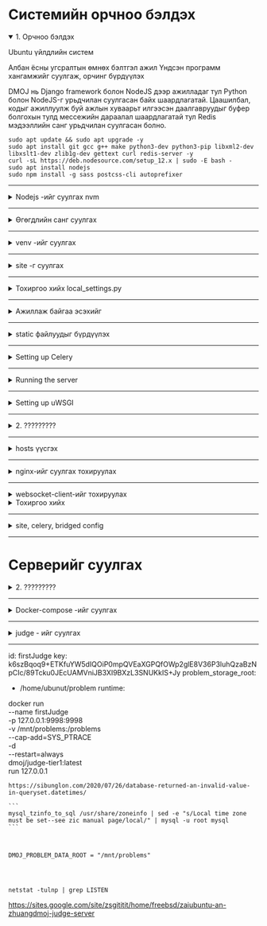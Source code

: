 # Системийн орчноо бэлдэх

<details open>
<summary> 1. Орчноо бэлдэх </summary>

Ubuntu үйлдлийн систем

Албан ёсны угсралтын өмнөх бэлтгэл ажил
Үндсэн программ хангамжийг суулгаж, орчинг бүрдүүлэх

DMOJ нь Django framework болон NodeJS дээр ажилладаг тул Python болон NodeJS-г урьдчилан суулгасан байх шаардлагатай. Цаашилбал, кодыг ажиллуулж буй ажлын хуваарьт илгээсэн даалгавруудыг буфер болгохын тулд мессежийн дараалал шаардлагатай тул Redis мэдээллийн санг урьдчилан суулгасан болно.

```
sudo apt update && sudo apt upgrade -y
sudo apt install git gcc g++ make python3-dev python3-pip libxml2-dev libxslt1-dev zlib1g-dev gettext curl redis-server -y
curl -sL https://deb.nodesource.com/setup_12.x | sudo -E bash -
sudo apt install nodejs
sudo npm install -g sass postcss-cli autoprefixer
```

</details>

---

<details>
<summary>Nodejs -ийг суулгах nvm </summary>



Now, activate all settings using the following command:

```
source ~/.bashrc

nvm --version
nvm install node
node --version
nvm install node --lts
nvm install 14.19.1
node --version
nvm ls
nvm ls-remote
nvm use 14.19.1
node --version
nvm run default --version

```
</details>


---

<details>
<summary> Өгөгдлийн санг суулгах </summary>

 Энд Mariadb мэдээллийн санг ашигладаг бөгөөд Ubuntu дээр суулгах нь маш тохиромжтой. Одоогийн Mariadb мэдээллийн санд суулгасны дараа хэрэглэгчээс root нууц үг оруулах шаардлагагүй тул шууд дотоод нэвтрэх нууц үг анхдагчаар хоосон байна.

```
sudo apt update
sudo apt install mariadb-server libmysqlclient-dev -y

sudo mysql -u root -p
mariadb> CREATE DATABASE dmoj DEFAULT CHARACTER SET utf8mb4 DEFAULT COLLATE utf8mb4_general_ci;
mariadb> GRANT ALL PRIVILEGES ON dmoj.* to 'dmoj'@'localhost' IDENTIFIED BY 'db123';
mariadb> exit

```

DMOJ-г зохион бүтээхдээ мэдээллийн сан нь урт индексийг ашигладаг тул мэдээллийн сангийн нэмэлт тохиргоог энд хийх шаардлагатай (албан ёсны баримт бичигт дурдаагүй бөгөөд энэ нь өөр өөр үйлдлийн системтэй холбоотой байж болно). 

```
/etc/mysql/mariadb.conf.d/50-server.conf 

```

файлын innodb тайлбарын байрлалд дараах гурван мөрийг нэмнэ.Өөрчлөлт дууссаны дараа хүчин төгөлдөр болохын тулд Mysql мэдээллийн санг дахин эхлүүлнэ үү. Нэмж дурдахад, дараа нь татаж авсан DMOJ төслийн үндсэн кодын **site/manage.py**  файлд дараах хоёр мөрийг нэмэх хэрэгтэй.

```
[mysqld]
...

innodb_file_format = Barracuda
innodb_file_per_table = 1
innodb_large_prefix
```


### Mysql мэдээллийн санг дахин эхлүүлнэ үү

```
sudo service mysql restart
```

```
#!/usr/bin/env python
import os
import sys

if __name__ == "__main__":
    os.environ.setdefault("DJANGO_SETTINGS_MODULE", "sampleproj.settings")

    # Дараах хоёр мөрийг нэмнэ үү
    from django.db.backends.mysql.schema import DatabaseSchemaEditor
    DatabaseSchemaEditor.sql_create_table += " ROW_FORMAT=DYNAMIC"

```

</details>


---



<details>
<summary>venv -ийг суулгах</summary>

venv (virtual environment)-ийг суулгах

```
python3 -m venv venv
. venv/bin/activate
```

</details>

---

<details>
<summary>site -г суулгах</summary>

Кодоо татаж аваад хамаарлыг суулгана уу

Энэ алхам нь DMOJ-ийн үндсэн төслийн кодыг Github-аас локал руу татаж аваад дэд төслийн git tracking, update кодыг нэмэх явдал юм. Хэрэв та шийдвэрийн серверийг Docker-ийн аргаар тохируулахаар шийдсэн бол салбараа солих шаардлагагүй гэдгийг энд тэмдэглэх нь зүйтэй. Үгүй бол та branch солих хэрэгтэй болно.

```
git clone https://github.com/DMOJ/site.git
cd site
git checkout v2.1.0  # Энэ алхамыг дараа нь шүүлтийн серверийг тохируулахын тулд pypi аргыг ашиглах үед л гүйцэтгэх шаардлагатай.
git submodule init
git submodule update
pip3 install -r requirements.txt
pip3 install mysqlclient

```
</details>

---



<details>
<summary> Тохиргоо хийх local_settings.py</summary>


dmoj фолдер дотор дараах файлыг (dmoj/local_settings.py) үүсгэх доторн дараах кодыг оруулна. 
```
local_settings.py
``` 

```
#####################################
########## Django settings ##########
#####################################
# See <https://docs.djangoproject.com/en/3.2/ref/settings/>
# for more info and help. If you are stuck, you can try Googling about
# Django - many of these settings below have external documentation about them.
#
# The settings listed here are of special interest in configuring the site.

# SECURITY WARNING: keep the secret key used in production secret!
# You may use this command to generate a key:
# python3 -c 'from django.core.management.utils import get_random_secret_key;print(get_random_secret_key())'
SECRET_KEY = 'This key is not very secure and you should change it.'

# SECURITY WARNING: don't run with debug turned on in production!
DEBUG = True  # Change to False once you are done with runserver testing.

# Uncomment and set to the domain names this site is intended to serve.
# You must do this once you set DEBUG to False.
ALLOWED_HOSTS = ['dmoj.mn']

# Optional apps that DMOJ can make use of.
INSTALLED_APPS += (
)

# Caching. You can use memcached or redis instead.
# Documentation: <https://docs.djangoproject.com/en/3.2/topics/cache/>
CACHES = {
    'default': {
        'BACKEND': 'django.core.cache.backends.locmem.LocMemCache',
    },
}

# Your database credentials. Only MySQL is supported by DMOJ.
# Documentation: <https://docs.djangoproject.com/en/3.2/ref/databases/>
DATABASES = {
    'default': {
        'ENGINE': 'django.db.backends.mysql',
        'NAME': 'dmoj',
        'USER': 'dmoj',
        'PASSWORD': 'db123',
        'HOST': '127.0.0.1',
        'OPTIONS': {
            'charset': 'utf8mb4',
            'sql_mode': 'STRICT_TRANS_TABLES,NO_ENGINE_SUBSTITUTION',
        },
    },
}

# Sessions.
# Documentation: <https://docs.djangoproject.com/en/3.2/topics/http/sessions/>
#SESSION_ENGINE = 'django.contrib.sessions.backends.cached_db'

# Internationalization.
# Documentation: <https://docs.djangoproject.com/en/3.2/topics/i18n/>
LANGUAGE_CODE = 'en-ca'
DEFAULT_USER_TIME_ZONE = 'America/Toronto'
USE_I18N = True
USE_L10N = True
USE_TZ = True

## django-compressor settings, for speeding up page load times by minifying CSS and JavaScript files.
# Documentation: <https://django-compressor.readthedocs.io/en/latest/>
COMPRESS_OUTPUT_DIR = 'cache'
COMPRESS_CSS_FILTERS = [
    'compressor.filters.css_default.CssAbsoluteFilter',
    'compressor.filters.cssmin.CSSMinFilter',
]
COMPRESS_JS_FILTERS = ['compressor.filters.jsmin.JSMinFilter']
COMPRESS_STORAGE = 'compressor.storage.GzipCompressorFileStorage'
STATICFILES_FINDERS += ('compressor.finders.CompressorFinder',)


#########################################
########## Email configuration ##########
#########################################
# See <https://docs.djangoproject.com/en/3.2/topics/email/#email-backends>
# for more documentation. You should follow the information there to define
# your email settings.

# Use this if you are just testing.
#EMAIL_BACKEND = 'django.core.mail.backends.console.EmailBackend'

# The following block is included for your convenience, if you want
# to use Gmail.
#EMAIL_BACKEND = 'django.core.mail.backends.smtp.EmailBackend'
#EMAIL_USE_TLS = True
#EMAIL_HOST = 'smtp.gmail.com'
#EMAIL_HOST_USER = '<your account>@gmail.com'
#EMAIL_HOST_PASSWORD = '<your password>'
#EMAIL_PORT = 587

# To use Mailgun, uncomment this block.
# You will need to run `pip install django-mailgun` to get `MailgunBackend`.
#EMAIL_BACKEND = 'django_mailgun.MailgunBackend'
#MAILGUN_ACCESS_KEY = '<your Mailgun access key>'
#MAILGUN_SERVER_NAME = '<your Mailgun domain>'

# You can also use SendGrid, with `pip install sendgrid-django`.
#EMAIL_BACKEND = 'sgbackend.SendGridBackend'
#SENDGRID_API_KEY = '<Your SendGrid API Key>'

# The DMOJ site is able to notify administrators of errors via email,
# if configured as shown below.

# A tuple of (name, email) pairs that specifies those who will be mailed
# when the server experiences an error when DEBUG = False.
ADMINS = (
    ('Your Name', 'your.email@example.com'),
)

# The sender for the aforementioned emails.
SERVER_EMAIL = 'DMOJ: Modern Online Judge <errors@dmoj.ca>'


################################################
########## Static files configuration ##########
################################################
# See <https://docs.djangoproject.com/en/3.2/howto/static-files/>.

# Change this to somewhere more permanent, especially if you are using a
# webserver to serve the static files. This is the directory where all the
# static files DMOJ uses will be collected to.
# You must configure your webserver to serve this directory as /static/ in production.
STATIC_ROOT = '/tmp/static'

# URL to access static files.
STATIC_URL = '/static/'

# Uncomment to use hashed filenames with the cache framework.
#STATICFILES_STORAGE = 'django.contrib.staticfiles.storage.ManifestStaticFilesStorage'


############################################
########## DMOJ-specific settings ##########
############################################

## DMOJ site display settings.
SITE_NAME = 'DMOJ'
SITE_LONG_NAME = 'DMOJ: Modern Online Judge'
SITE_ADMIN_EMAIL = 'admin@example.com'
TERMS_OF_SERVICE_URL = '//dmoj.ca/tos/'  # Use a flatpage.

## Bridge controls.
# The judge connection address and port; where the judges will connect to the site.
# You should change this to something your judges can actually connect to
# (e.g., a port that is unused and unblocked by a firewall).
BRIDGED_JUDGE_ADDRESS = [('localhost', 9999)]

# The bridged daemon bind address and port to communicate with the site.
#BRIDGED_DJANGO_ADDRESS = [('localhost', 9998)]

## DMOJ features.
# Set to True to enable full-text searching for problems.
ENABLE_FTS = True

# Set of email providers to ban when a user registers, e.g., {'throwawaymail.com'}.
BAD_MAIL_PROVIDERS = set()

# The number of submissions that a staff user can rejudge at once without
# requiring the permission 'Rejudge a lot of submissions'.
# Uncomment to change the submission limit.
#DMOJ_SUBMISSIONS_REJUDGE_LIMIT = 10

## Event server.
# Uncomment to enable live updating.
#EVENT_DAEMON_USE = True

# Uncomment this section to use websocket/daemon.js included in the site.
#EVENT_DAEMON_POST = '<ws:// URL to post to>'

# If you are using the defaults from the guide, it is this:
EVENT_DAEMON_POST = 'ws://127.0.0.1:15101/' # үйл явдал илгээх

# These are the publicly accessed interface configurations.
# They should match those used by the script.
#EVENT_DAEMON_GET = '<public ws:// URL for clients>'
#EVENT_DAEMON_GET_SSL = '<public wss:// URL for clients>'
#EVENT_DAEMON_POLL = '<public URL to access the HTTP long polling of event server>'
# i.e. the path to /channels/ exposed by the daemon, through whatever proxy setup you have.

# Using our standard nginx configuration, these should be:
EVENT_DAEMON_GET = 'ws://127.0.0.1:15100/event/' # Үйл явдал авах
#EVENT_DAEMON_GET_SSL = 'wss://<your domain>/event/'  # Optional
#EVENT_DAEMON_POLL = '/channels/'

# If you would like to use the AMQP-based event server from <https://github.com/DMOJ/event-server>,
# uncomment this section instead. This is more involved, and recommended to be done
# only after you have a working event server.
#EVENT_DAEMON_AMQP = '<amqp:// URL to connect to, including username and password>'
#EVENT_DAEMON_AMQP_EXCHANGE = '<AMQP exchange to use>'

## Celery
CELERY_BROKER_URL = 'redis://127.0.0.1:6379' 
CELERY_RESULT_BACKEND = 'redis://127.0.0.1:6379'

## CDN control.
# Base URL for a copy of Ace editor.
# Should contain ace.js, along with mode-*.js.
ACE_URL = '//cdnjs.cloudflare.com/ajax/libs/ace/1.2.3/'
JQUERY_JS = '//cdnjs.cloudflare.com/ajax/libs/jquery/2.2.4/jquery.min.js'
SELECT2_JS_URL = '//cdnjs.cloudflare.com/ajax/libs/select2/4.0.3/js/select2.min.js'
SELECT2_CSS_URL = '//cdnjs.cloudflare.com/ajax/libs/select2/4.0.3/css/select2.min.css'

# A map of Earth in equirectangular projection, for timezone selection.
# Please try not to hotlink this poor site.
TIMEZONE_MAP = 'https://upload.wikimedia.org/wikipedia/commons/thumb/2/23/Blue_Marble_2002.png/1024px-Blue_Marble_2002.png'

## Camo (https://github.com/atmos/camo) usage.
#DMOJ_CAMO_URL = '<URL to your camo install>'
#DMOJ_CAMO_KEY = '<The CAMO_KEY environmental variable you used>'

# Domains to exclude from being camo'd.
#DMOJ_CAMO_EXCLUDE = ('https://dmoj.ml', 'https://dmoj.ca')

# Set to True to use https when dealing with protocol-relative URLs.
# See <https://www.paulirish.com/2010/the-protocol-relative-url/> for what they are.
#DMOJ_CAMO_HTTPS = False

# HTTPS level. Affects <link rel='canonical'> elements generated.
# Set to 0 to make http URLs canonical.
# Set to 1 to make the currently used protocol canonical.
# Set to 2 to make https URLs canonical.
#DMOJ_HTTPS = 0

## PDF rendering settings.
# Directory to cache the PDF.
#DMOJ_PDF_PROBLEM_CACHE = '/home/dmoj-uwsgi/pdfcache'

# Path to use for nginx's X-Accel-Redirect feature.
# Should be an internal location mapped to the above directory.
#DMOJ_PDF_PROBLEM_INTERNAL = '/pdfcache'

# Enable Selenium PDF generation.
#USE_SELENIUM = True

## Data download settings.
# Uncomment to allow users to download their data.
#DMOJ_USER_DATA_DOWNLOAD = True

# Directory to cache user data downloads.
# It is the administrator's responsibility to clean up old files.
#DMOJ_USER_DATA_CACHE = '/home/dmoj-uwsgi/datacache'

# Path to use for nginx's X-Accel-Redirect feature.
# Should be an internal location mapped to the above directory.
#DMOJ_USER_DATA_INTERNAL = '/datacache'

# How often a user can download their data.
#DMOJ_USER_DATA_DOWNLOAD_RATELIMIT = datetime.timedelta(days=1)


## ======== Logging Settings ========
# Documentation: https://docs.djangoproject.com/en/3.2/ref/settings/#logging
#                https://docs.python.org/3/library/logging.config.html#configuration-dictionary-schema
LOGGING = {
    'version': 1,
    'disable_existing_loggers': False,
    'formatters': {
        'file': {
            'format': '%(levelname)s %(asctime)s %(module)s %(message)s',
        },
        'simple': {
            'format': '%(levelname)s %(message)s',
        },
    },
    'handlers': {
        # You may use this handler as an example for logging to other files.
        'bridge': {
            'level': 'INFO',
            'class': 'logging.handlers.RotatingFileHandler',
            'filename': '<desired bridge log path>',
            'maxBytes': 10 * 1024 * 1024,
            'backupCount': 10,
            'formatter': 'file',
        },
        'mail_admins': {
            'level': 'ERROR',
            'class': 'dmoj.throttle_mail.ThrottledEmailHandler',
        },
        'console': {
            'level': 'DEBUG',
            'class': 'logging.StreamHandler',
            'formatter': 'file',
        },
    },
    'loggers': {
        # Site 500 error mails.
        'django.request': {
            'handlers': ['mail_admins'],
            'level': 'ERROR',
            'propagate': False,
        },
        # Judging logs as received by bridged.
        'judge.bridge': {
            'handlers': ['bridge', 'mail_admins'],
            'level': 'INFO',
            'propagate': True,
        },
        # Catch all logs to stderr.
        '': {
            'handlers': ['console'],
        },
        # Other loggers of interest. Configure at will.
        #  - judge.user: logs naughty user behaviours.
        #  - judge.problem.pdf: PDF generation log.
        #  - judge.html: HTML parsing errors when processing problem statements etc.
        #  - judge.mail.activate: logs for the reply to activate feature.
        #  - event_socket_server
    },
}

## ======== Integration Settings ========
## Python Social Auth
# Documentation: https://python-social-auth.readthedocs.io/en/latest/
# You can define these to enable authentication through the following services.
#SOCIAL_AUTH_GOOGLE_OAUTH2_KEY = ''
#SOCIAL_AUTH_GOOGLE_OAUTH2_SECRET = ''
#SOCIAL_AUTH_FACEBOOK_KEY = ''
#SOCIAL_AUTH_FACEBOOK_SECRET = ''
#SOCIAL_AUTH_GITHUB_SECURE_KEY = ''
#SOCIAL_AUTH_GITHUB_SECURE_SECRET = ''

## ======== Custom Configuration ========
# You may add whatever Django configuration you would like here.
# Do try to keep it separate so you can quickly patch in new settings.

```



</details>

---


<details>
<summary>Ажиллаж байгаа эсэхийг</summary>

**Ажиллаж байгаа эсэхийг**
local_settings.py -ийг нэмээд дараа нь шалгаж үзэх

```
python3 manage.py check
```
</details>

---


<details>
<summary>static файлуудыг бүрдүүлэх</summary>

**Ажиллаж байгаа эсэхийг**
local_settings.py -ийг нэмээд дараа нь шалгаж үзэх

```
./make_style.sh
python3 manage.py collectstatic
python3 manage.py compilemessages
python3 manage.py compilejsi18n
python3 manage.py migrate

python3 manage.py loaddata navbar
python3 manage.py loaddata language_small
python3 manage.py loaddata demo

python3 manage.py createsuperuser

```
</details>

---



<details>
<summary>Setting up Celery</summary>

The DMOJ uses Celery workers to perform most of its heavy lifting, such as batch rescoring submissions. We will use Redis as its broker, though note that other brokers that Celery supports will work as well.

Start up the Redis server, which is needed by the Celery workers.

```
service redis-server start
```


Configure local_settings.py by uncommenting CELERY_BROKER_URL and CELERY_RESULT_BACKEND. By default, Redis listens on localhost port 6379, which is reflected in local_settings.py. You will need to update the addresses if you changed Redis's settings.

We will test that Celery works soon.

</details>

---



<details>
<summary>Running the server</summary>

At this point, you should attempt to run the server, and see if it all works.

```
python3 manage.py runserver 0.0.0.0:8000
```


You should Ctrl-C to exit after verifying.

Do not use runserver in production!

We will set up a proper webserver using nginx and uWSGI soon.

You should also test to see if bridged runs.

```
python3 manage.py runbridged
```


If there are no errors after about 10 seconds, it probably works. You should Ctrl-C to exit.

Next, test that the Celery workers run.

```
celery -A dmoj_celery worker
```
You can Ctrl-C to exit.
</details>

---



<details>
<summary>Setting up uWSGI</summary>

runserver is insecure and not meant for production workloads, and should not be used beyond testing. In the rest of this guide, we will be installing uwsgi and nginx to serve the site, using supervisord to keep site and bridged running. It's likely other configurations may work, but they are unsupported.

First, copy our uwsgi.ini (link). You should change the paths to reflect your install.

You need to install uwsgi.


```
django-admin startproject main_project
```


uwsgi.ini - файлыг site үндсэн фолдер дотор үүсгэх
```
uwsgi.ini
```

Дараах тохиргооны хэсгийг хуулах

```
[uwsgi]
# Socket and pid file location/permission.
uwsgi-socket = /tmp/dmoj-site.sock
chmod-socket = 666
pidfile = /tmp/dmoj-site.pid

# You should create an account dedicated to running dmoj under uwsgi.
#uid = dmoj-uwsgi
#gid = dmoj-uwsgi

# Paths.
chdir = /home/bd/mysystem/site
pythonpath = /home/bd/mysystem/venv
virtualenv = /home/bd/mysystem/venv

# Details regarding DMOJ application.
protocol = uwsgi
master = true
env = DJANGO_SETTINGS_MODULE=dmoj.settings
module = dmoj.wsgi:application
optimize = 2

# Scaling settings. Tune as you like.
memory-report = true
cheaper-algo = backlog
cheaper = 3
cheaper-initial = 5
cheaper-step = 1
cheaper-rss-limit-soft = 201326592
cheaper-rss-limit-hard = 234881024
workers = 7
```



sudo service redis-server start

#将项目配置文件中Celery配置去除注释使其生效

# 测试运行主项目代码
python3 manage.py runserver 0.0.0.0:8000

# 运行上一步成功后，运行调度程序，十秒内无任何回显则ctrl+c中止
python3 manage.py runbridged

# 运行Celery任务队列，无错误回显即可
pip3 install redis
celery -A dmoj_celery worker

</details>

---




<details>
<summary>2. ?????????</summary>

???????

**Жишээ нь:**

```
django-admin startproject main_project
```
</details>

---




<details>
<summary>hosts  үүсгэх</summary>


**hosts  үүсгэх**

```
nano /etc/hosts
```

Үүгэх домэйн нэрээ зааж өгнө.


```
127.0.0.1 dmoj.mn

```
</details>

---




<details>
<summary>nginx-ийг суулгах тохируулах</summary>

nginx-ийг суулгах 

```
apt install nginx
```

proxy  - серверийн тохиргоо хийх

Үүний тулд root эрхээр орж тохиргоо хийх хэрэгтэй

```
sudo su

cd /etc/nginx/conf.d

sudo nano /etc/nginx/sites-available/dmoj.mn
```

Дотор нь дараах кодыг оруулж өгнө.


```
server {
    listen       80;
    listen       [::]:80;

    # Change port to 443 and do the nginx ssl stuff if you want it.

    # Change server name to the HTTP hostname you are using.
    # You may also make this the default server by listening with default_server,
    # if you disable the default nginx server declared.
    server_name dmoj.mn;

    add_header X-UA-Compatible "IE=Edge,chrome=1";
    add_header X-Content-Type-Options nosniff;
    add_header X-XSS-Protection "1; mode=block";

    charset utf-8;
    try_files $uri @icons;
    error_page 502 504 /502.html;

    location ~ ^/502\.html$|^/logo\.png$|^/robots\.txt$ {
        root /home/bd/mysystem/site;
    }

    location @icons {
        root /home/bd/mysystem/site/resources/icons;
        error_page 403 = @uwsgi;
        error_page 404 = @uwsgi;
    }

    location @uwsgi {
        uwsgi_read_timeout 600;
        # Change this path if you did so in uwsgi.ini
        uwsgi_pass unix:///tmp/dmoj-site.sock;
        include uwsgi_params;
        uwsgi_param SERVER_SOFTWARE nginx/$nginx_version;
    }

    location /static {
        gzip_static on;
        expires max;
        #root /tmp/static/;
        # Comment out root, and use the following if it doesn't end in /static.
        alias /tmp/static/; # 配置主项目的静态文件地址
    }

    # Uncomment if you are using PDFs and want to serve it faster.
    # This location name should be set to DMOJ_PDF_PROBLEM_INTERNAL.
    #location /pdfcache {
    #    internal;
    #    root <path to pdf cache diretory, without the final /pdfcache>;
    #    # Default from docs:
    #    #root /home/dmoj-uwsgi/;
    #}

    # Uncomment if you are allowing user data downloads and want to serve it faster.
    # This location name should be set to DMOJ_USER_DATA_INTERNAL.
    #location /datacache {
    #    internal;
    #    root <path to data cache diretory, without the final /datacache>;
    #
    #    # Default from docs:
    #    #root /home/dmoj-uwsgi/;
    #}

    # Uncomment these sections if you are using the event server.
    location /event/ {
        proxy_pass ;
        proxy_http_version 1.1;
        proxy_set_header Upgrade $http_upgrade;
        proxy_set_header Connection "upgrade";
        proxy_read_timeout 86400;
    }

    location /channels/ {
        proxy_read_timeout          120;
        proxy_pass ;
    }
}

```

Тухайн домэйн хаягийг бүртгэх

```
sudo ln -s /etc/nginx/sites-available/dmoj.mn /etc/nginx/sites-enabled/
```

Алдаа гарсан эсэхийг шалгах

```
sudo nginx -t
```

nginx системийг дахин эхлүүлэх

```
sudo systemctl restart nginx
```
</details>

---


<details>
<summary>websocket-client-ийг тохируулах</summary>


npm install qu ws simplesets
pip3 install websocket-client

# 重启程序使修改的配置生效
sudo supervisorctl update
sudo supervisorctl restart bridged
sudo supervisorctl restart site
sudo nginx -s reload

</details>



<details>
<summary>Тохиргоо хийх</summary>


Тохиргооны файлыг дараах байдлаар тохируулна

```
location /event/ {
        proxy_pass http://127.0.0.1:15100/;
        proxy_http_version 1.1;
        proxy_set_header Upgrade $http_upgrade;
        proxy_set_header Connection "upgrade";
        proxy_read_timeout 86400;
    }

    location /channels/ {
        proxy_read_timeout          120;
        proxy_pass http://127.0.0.1:15102;
    }
}

```
</details>

---




<details>
<summary>site, celery, bridged config</summary>

root хэрэглэгчээр орж дараах фолдер дотор 3 файл үүсгэнэ
```
cd /etc/supervisor/conf.d

ls
```
Файлаа үүсгэх
```
nano site.conf
```
virtual орныг бүрдүүлсэн зам  
```
/home/bd/mysystem/venv

```
сайтыг суулгасан үндсэн зам 2ыг тохируулж өгнө.
```
/home/bd/mysystem/site
```


```
[program:site]
command=/home/bd/mysystem/venv/bin/uwsgi --ini uwsgi.ini
directory=/home/bd/mysystem/site
stopsignal=QUIT
stdout_logfile=/tmp/site.stdout.log
stderr_logfile=/tmp/site.stderr.log

```


bridged.conf  -ийг тохируулах

```
nano bridged.conf
```
Энд сайтын зам болон виртуал орчны замыг тохируулахаас гадна

идэвхитэй хэрэглэгчийн нэр root нэрийг зааж өгнө
```
[program:bridged]
command=/home/bd/mysystem/venv/bin/python manage.py runbridged
directory=/home/bd/mysystem/site
stopsignal=INT
# You should create a dedicated user for the bridged to run under.
user=bd
group=root
stdout_logfile=/tmp/bridge.stdout.log
stderr_logfile=/tmp/bridge.stderr.log
```

celery.conf -ийг тохируулж өгнө.
```
nano celery.conf
```

```
[program:celery]
command=/home/bd/mysystem/venv/bin/celery -A dmoj_celery worker
directory=/home/bd/mysystem/site
# You should create a dedicated user for celery to run under.
user=bd
group=root
stdout_logfile=/tmp/celery.stdout.log
stderr_logfile=/tmp/celery.stderr.log
```

Тохиргоо хийж дууссаны дараа дараах командуудыг ажиллуулж хэвийн эсэхийг шалгана.

```
supervisorctl update
supervisorctl status


nginx -t
service nginx reload


```
</details>

---



# Серверийг суулгах


<details>
<summary>2. ?????????</summary>

Сервер суулгах

```
sudo apt install python3-dev python3-pip build-essential libseccomp-dev -y
pip3 install dmoj
```


Дараах командыг өгснөөр тохиргоонуудыг автоматаар хийх ёстой
```
dmoj-autoconf
```
</details>

---




<details>
<summary>Docker-compose -ийг суулгах</summary>


```
sudo curl -sSL https://get.daocloud.io/docker | sh
sudo curl -sSL get.docker.com | sh
```
</details>

---




<details>
<summary>judge - ийг суулгах</summary>


```
git clone --recursive https://github.com/DMOJ/judge.git
cd judge/.docker
make judge-tier1
docker run \
    -v /mnt/problems:/problems \
    --cap-add=SYS_PTRACE \
    dmoj/judge-tier1:latest \
    cli -c /problems/judge.yml

```
</details>

---





id: firstJudge
key: k6szBqoq9+ETKfuYW5dIQOiP0mpQVEaXGPQfOWp2glE8V36P3luhQzaBzNpCIc/89Tcku0JEcUAMVniJB3XI9BXzL3SNUKkIS+Jy
problem_storage_root:
  - /home/ubunut/problem
runtime:





docker run \
    --name firstJudge \
    -p 127.0.0.1:9998:9998 \
    -v /mnt/problems:/problems \
    --cap-add=SYS_PTRACE \
    -d \
    --restart=always \
    dmoj/judge-tier1:latest \
    run 127.0.0.1 

    
    
    https://sibunglon.com/2020/07/26/database-returned-an-invalid-value-in-queryset.datetimes/
    
    ```
    mysql_tzinfo_to_sql /usr/share/zoneinfo | sed -e "s/Local time zone must be set--see zic manual page/local/" | mysql -u root mysql
    ```
    
    
    
    DMOJ_PROBLEM_DATA_ROOT = "/mnt/problems"
    
    
    
    
    netstat -tulnp | grep LISTEN
    
    
    
https://sites.google.com/site/zsgititit/home/freebsd/zaiubuntu-an-zhuangdmoj-judge-server
    
